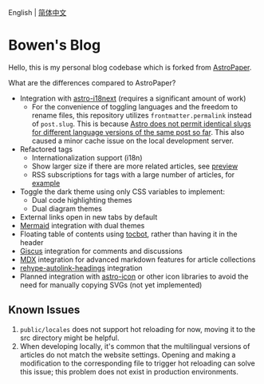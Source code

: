 English | [简体中文](./README-zh.md)

# Bowen's Blog

Hello, this is my personal blog codebase which is forked from [AstroPaper](https://github.com/satnaing/astro-paper).

What are the differences compared to AstroPaper?

- Integration with [astro-i18next](https://github.com/yassinedoghri/astro-i18next) (requires a significant amount of work)
  - For the convenience of toggling languages and the freedom to rename files, this repository utilizes `frontmatter.permalink` instead of `post.slug`. This is because [Astro does not permit identical slugs for different language versions of the same post so far](https://github.com/withastro/astro/issues/7133#issuecomment-1585751826). This also caused a minor cache issue on the local development server.
- Refactored tags
  - Internationalization support (i18n)
  - Show larger size if there are more related articles, see [preview](https://blog.bowen.cool/tags)
  - RSS subscriptions for tags with a large number of articles, for [example](https://blog.bowen.cool/tags/frontend)
- Toggle the dark theme using only CSS variables to implement:
  - Dual code highlighting themes
  - Dual diagram themes
- External links open in new tabs by default
- [Mermaid](https://github.com/mermaid-js/mermaid) integration with dual themes
- Floating table of contents using [tocbot](https://tscanlin.github.io/tocbot/), rather than having it in the header
- [Giscus](https://giscus.app/) integration for comments and discussions
- [MDX](https://mdxjs.com/) integration for advanced markdown features for article collections
- [rehype-autolink-headings](https://github.com/rehypejs/rehype-autolink-headings) integration
- Planned integration with [astro-icon](https://github.com/natemoo-re/astro-icon) or other icon libraries to avoid the need for manually copying SVGs (not yet implemented)

## Known Issues

1. `public/locales` does not support hot reloading for now, moving it to the src directory might be helpful.
2. When developing locally, it's common that the multilingual versions of articles do not match the website settings. Opening and making a modification to the corresponding file to trigger hot reloading can solve this issue; this problem does not exist in production environments.
